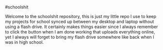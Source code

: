 #schoolshit

Welcome to the schoolshit repository,  this is just my little repo I use to keep my projects for school synced up between my desktop and laptop without using a flash drive. It certainly makes things easier since I always remember to click the button when I am done working that uploads everything online, yet I always will forget to bring my flash drive somewhere like back when I was in high school.